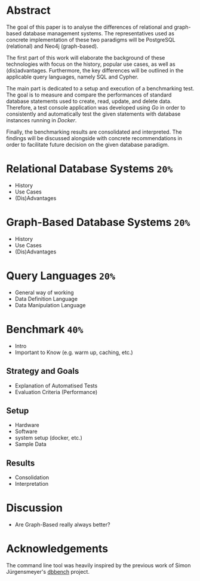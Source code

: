 # Abstract
The goal of this paper is to analyse the differences of relational and graph-based database management systems. The representatives used as concrete implementation of these two paradigms will be PostgreSQL (relational) and Neo4j (graph-based).

The first part of this work will elaborate the background of these technologies with focus on the history, popular use cases, as well as (dis)advantages. Furthermore, the key differences will be outlined in the applicable query languages, namely SQL and Cypher.

The main part is dedicated to a setup and execution of a benchmarking test. The goal is to measure and compare the performances of standard database statements used to create, read, update, and delete data. Therefore, a test console application was developed using *Go* in order to consistently and automatically test the given statements with database instances running in *Docker*.

Finally, the benchmarking results are consolidated and interpreted. The findings will be discussed alongside with concrete recommendations in order to facilitate future decision on the given database paradigm.

# Relational Database Systems `20%`
- History
- Use Cases
- (Dis)Advantages

# Graph-Based Database Systems `20%`
- History
- Use Cases
- (Dis)Advantages

# Query Languages `20%`
- General way of working
- Data Definition Language
- Data Manipulation Language

# Benchmark `40%`
- Intro
- Important to Know (e.g. warm up, caching, etc.)

## Strategy and Goals
- Explanation of Automatised Tests 
- Evaluation Criteria (Performance)

## Setup
- Hardware
- Software
- system setup (docker, etc.)
- Sample Data

## Results
- Consolidation
- Interpretation

# Discussion
- Are Graph-Based really always better?

# Acknowledgements
The command line tool was heavily inspired by the previous work of Simon Jürgensmeyer's [dbbench](https://github.com/sj14/dbbench) project.